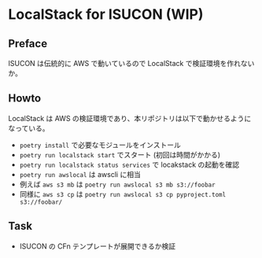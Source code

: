 LocalStack for ISUCON (WIP)
===

## Preface

ISUCON は伝統的に AWS で動いているので LocalStack で検証環境を作れないか。

## Howto

LocalStack は AWS の検証環境であり、本リポジトリは以下で動かせるようになっている。

* `poetry install` で必要なモジュールをインストール
* `poetry run localstack start` でスタート (初回は時間がかかる)
* `poetry run localstack status services` で locakstack の起動を確認
* `poetry run awslocal` は awscli に相当
* 例えば `aws s3 mb` は `poetry run awslocal s3 mb s3://foobar` 
* 同様に `aws s3 cp` は `poetry run awslocal s3 cp pyproject.toml s3://foobar/` 

## Task

* ISUCON の CFn テンプレートが展開できるか検証
